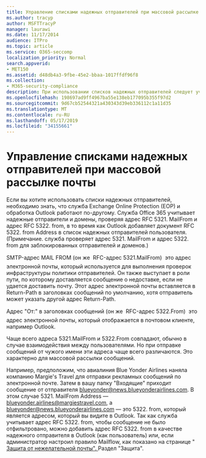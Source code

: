 ```yaml
---
title: Управление списками надежных отправителей при массовой рассылке почты
ms.author: tracyp
author: MSFTTracyP
manager: laurawi
ms.date: 11/17/2014
audience: ITPro
ms.topic: article
ms.service: O365-seccomp
localization_priority: Normal
search.appverid:
- MET150
ms.assetid: d48db4a3-9fbe-45e2-bbaa-1017ffdf96f8
ms.collection:
- M365-security-compliance
description: При использовании списков надежных отправителей следует учитывать, что обработка в службе Exchange Online Protection (EOP) и программе Outlook несколько отличается. Служба рассматривает надежных отправителей и домены, проверяя RFC-адреса 5321.MailFrom и 5322.From, в то время как программа Outlook добавляет RFC-адрес 5322.From в список надежных отправителей пользователя. (Примечание. Для заблокированных пользователей и доменов служба проверяет адреса 5321.MailFrom и 5322.From.)
ms.openlocfilehash: 198697ad9ff4967ba55e138eb177095b355f97d2
ms.sourcegitcommit: 9d67cb52544321a430343d39eb336112c1a11d35
ms.translationtype: MT
ms.contentlocale: ru-RU
ms.lasthandoff: 05/17/2019
ms.locfileid: "34155661"
---
```

# <a name="manage-safe-sender-lists-for-bulk-mailers"></a>Управление списками надежных отправителей при массовой рассылке почты

Если вы хотите использовать списки надежных отправителей, необходимо знать, что служба Exchange Online Protection (EOP) и обработка Outlook работают по-другому. Служба Office 365 учитывает надежные отправители и домены, проверяя адрес RFC 5321. MailFrom и адрес RFC 5322. from, в то время как Outlook добавляет документ RFC 5322. from Address в список надежных отправителей пользователя. (Примечание. служба проверяет адрес 5321. MailFrom и адрес 5322. from для заблокированных отправителей и доменов.)
  
SMTP-адрес MAIL FROM (он же  RFC-адрес 5321.MailFrom)  это адрес электронной почты, который используется для выполнения проверок инфраструктуры политики отправителей. Он также выступает в роли пути, по которому доставляется сообщение о недоставке, если не удается доставить почту. Этот адрес электронной почты вставляется в Return-Path в заголовках сообщений по умолчанию, хотя отправитель может указать другой адрес Return-Path.
  
Адрес "От:" в заголовках сообщений (он же  RFC-адрес 5322.From)  это адрес электронной почты, который отображается в почтовом клиенте, например Outlook.
  
Чаще всего адреса 5321.MailFrom и 5322.From совпадают, обычно в случае взаимодействия между пользователями. Но при отправке сообщений от чужого имени эти адреса чаще всего различаются. Это характерно для массовой рассылки сообщений.
  
Например, предположим, что авиалиния Blue Yonder Airlines наняла компанию Margie's Travel для отправки рекламных сообщений по электронной почте. Затем в вашу папку "Входящие" приходит сообщение от отправителя blueyonder@news.blueyonderairlines.com. В этом случае 5321. MailFrom Address — blueyonder.airlines@margiestravel.com, а blueyonder@news.blueyonderairlines.com — это 5322. from, который является адресом, который вы видите в Outlook. Так как служба учитывает адрес RFC 5322. from, чтобы сообщение не было отфильтровано, можно добавить адрес RFC 5322. from в качестве надежного отправителя в Outlook (как пользователь) или, если администратор настроил правило Mailflow, как показано на странице " [Защита от нежелательной почты". ](anti-spam-protection.md)Раздел "Защита".
  

